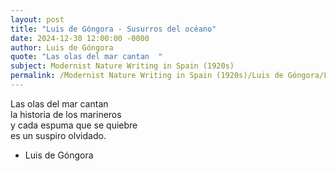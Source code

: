 ```yaml
---
layout: post
title: "Luis de Góngora - Susurros del océano"
date: 2024-12-30 12:00:00 -0000
author: Luis de Góngora
quote: "Las olas del mar cantan  "
subject: Modernist Nature Writing in Spain (1920s)
permalink: /Modernist Nature Writing in Spain (1920s)/Luis de Góngora/Luis de Góngora - Susurros del océano
---
```


Las olas del mar cantan  
la historia de los marineros  
y cada espuma que se quiebre  
es un suspiro olvidado.

- Luis de Góngora
